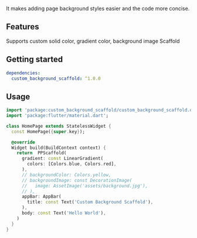 <!--
This README describes the package. If you publish this package to pub.dev,
this README's contents appear on the landing page for your package.

For information about how to write a good package README, see the guide for
[writing package pages](https://dart.dev/tools/pub/writing-package-pages).

For general information about developing packages, see the Dart guide for
[creating packages](https://dart.dev/guides/libraries/create-packages)
and the Flutter guide for
[developing packages and plugins](https://flutter.dev/to/develop-packages).
-->

It makes adding page background styles easier and the code more concise.

## Features

Supports custom solid color, gradient color, background image Scaffold

## Getting started

``` yaml
dependencies:
  custom_background_scaffold: ^1.0.0
```

## Usage

```dart
import 'package:custom_background_scaffold/custom_background_scaffold.dart';
import 'package:flutter/material.dart';

class HomePage extends StatelessWidget {
  const HomePage({super.key});

  @override
  Widget build(BuildContext context) {
    return  PPScaffold(
      gradient: const LinearGradient(
        colors: [Colors.blue, Colors.red],
      ),
      // backgroundColor: Colors.yellow,
      // backgroundImage: const DecorationImage(
      //   image: AssetImage('assets/background.jpg'),
      // ),
      appBar: AppBar(
        title: const Text('Custom Background Scaffold'),
      ),
      body: const Text('Hello World'),
    )
  }
}

```
